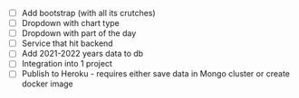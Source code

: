 - [ ] Add bootstrap (with all its crutches)
- [ ] Dropdown with chart type
- [ ] Dropdown with part of the day
- [ ] Service that hit backend
- [ ] Add 2021-2022 years data to db
- [ ] Integration into 1 project
- [ ] Publish to Heroku - requires either save data in Mongo cluster or create docker image
